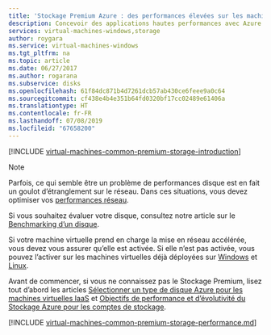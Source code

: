 ```yaml
---
title: 'Stockage Premium Azure : des performances élevées sur les machines virtuelles Windows | Microsoft Docs'
description: Concevoir des applications hautes performances avec Azure Premium Storage. Premium Storage offre une prise en charge très performante et à faible latence des disques pour les charges de travail utilisant beaucoup d'E/S exécutées sur les machines virtuelles Azure.
services: virtual-machines-windows,storage
author: roygara
ms.service: virtual-machines-windows
ms.tgt_pltfrm: na
ms.topic: article
ms.date: 06/27/2017
ms.author: rogarana
ms.subservice: disks
ms.openlocfilehash: 61f84dc871b4d7261dcb57ab430ce6feee9a0c64
ms.sourcegitcommit: cf438e4b4e351b64fd0320bf17cc02489e61406a
ms.translationtype: HT
ms.contentlocale: fr-FR
ms.lasthandoff: 07/08/2019
ms.locfileid: "67658200"
---
```

[!INCLUDE [virtual-machines-common-premium-storage-introduction](../../../includes/virtual-machines-common-premium-storage-introduction.md)]

> [!NOTE]
> Parfois, ce qui semble être un problème de performances disque est en fait un goulot d’étranglement sur le réseau. Dans ces situations, vous devez optimiser vos [performances réseau](../../virtual-network/virtual-network-optimize-network-bandwidth.md).
>
> Si vous souhaitez évaluer votre disque, consultez notre article sur le [Benchmarking d’un disque](disks-benchmarks.md).
>
> Si votre machine virtuelle prend en charge la mise en réseau accélérée, vous devez vous assurer qu’elle est activée. Si elle n’est pas activée, vous pouvez l’activer sur les machines virtuelles déjà déployées sur [Windows](../../virtual-network/create-vm-accelerated-networking-powershell.md#enable-accelerated-networking-on-existing-vms) et [Linux](../../virtual-network/create-vm-accelerated-networking-cli.md#enable-accelerated-networking-on-existing-vms).

Avant de commencer, si vous ne connaissez pas le Stockage Premium, lisez tout d’abord les articles [Sélectionner un type de disque Azure pour les machines virtuelles IaaS](disks-types.md) et [Objectifs de performance et d’évolutivité du Stockage Azure pour les comptes de stockage](../../storage/common/storage-scalability-targets.md).

[!INCLUDE [virtual-machines-common-premium-storage-performance.md](../../../includes/virtual-machines-common-premium-storage-performance.md)]
